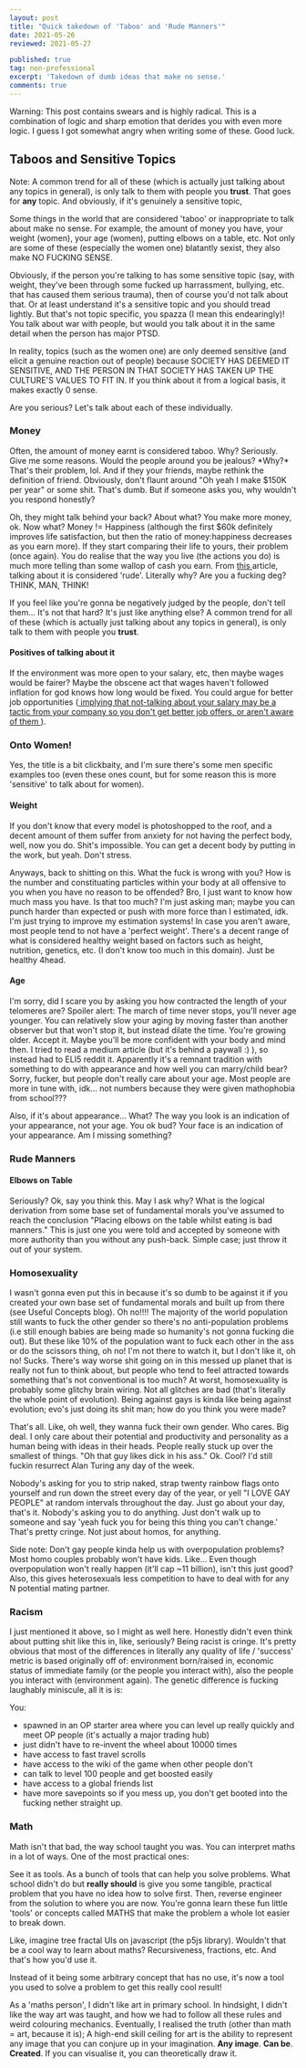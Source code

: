 ```yaml
---
layout: post
title: "Quick takedown of 'Taboo' and 'Rude Manners'"
date: 2021-05-26
reviewed: 2021-05-27

published: true
tag: non-professional
excerpt: 'Takedown of dumb ideas that make no sense.'
comments: true
---
```

Warning: This post contains swears and is highly radical. This is a combination of logic and sharp emotion that derides you with even more logic. I guess I got somewhat angry when writing some of these. Good luck.

## Taboos and Sensitive Topics
Note:
A common trend for all of these (which is actually just talking about any topics in general), is only talk to them with people you **trust**. That goes for **any** topic. And obviously, if it's genuinely a sensitive topic, 


Some things in the world that are considered 'taboo' or inappropriate to talk about make no sense. For example,
the amount of money you have, your weight (women), your age (women), putting elbows on a table, etc. Not only are some of these (especially the women one) blatantly sexist, they also make NO FUCKING SENSE.

Obviously, if the person you're talking to has some sensitive topic (say, with weight, they've been through some fucked up harrassment, bullying, etc. that has caused them serious trauma), then of course you'd not talk about that. Or at least understand it's a sensitive topic and you should tread lightly. But that's not topic specific, you spazza (I mean this endearingly)! You talk about war with people, but would you talk about it in the same detail when the person has major PTSD.

In reality, topics (such as the women one) are only deemed sensitive (and elicit a genuine reaction out of people) because SOCIETY HAS DEEMED IT SENSITIVE, AND THE PERSON IN THAT SOCIETY HAS TAKEN UP THE CULTURE'S VALUES TO FIT IN. If you think about it from a logical basis, it makes exactly 0 sense. 

Are you serious? Let's talk about each of these individually.

<h3> Money </h3>
Often, the amount of money earnt is considered taboo. Why? Seriously. Give me some reasons. Would the people around you be jealous? *Why?* That's their problem, lol. And if they your friends, maybe rethink the definition of friend. Obviously, don't flaunt around "Oh yeah I make $150K per year" or some shit. That's dumb. But if someone asks you, why wouldn't you respond honestly?

Oh, they might talk behind your back? About what? You make more money, ok. Now what? Money != Happiness (although the first $60k definitely improves life satisfaction, but then the ratio of money:happiness decreases as you earn more).
If they start comparing their life to yours, their problem (once again). You do realise that the way you live (the actions you do) is much more telling than some wallop of cash you earn.
From <a href="https://www.quora.com/Why-do-people-do-not-disclose-their-salary-to-others#:~:text=It%20is%20considered%20rude%20for,start%20comparing%20so%20many%20things."> this </a> article, talking about it is considered 'rude'. Literally why? Are you a fucking deg? THINK, MAN, THINK!

If you feel like you're gonna be negatively judged by the people, don't tell them... It's not that hard? It's just like anything else? A common trend for all of these (which is actually just talking about any topics in general), is only talk to them with people you **trust**.

<h4> Positives of talking about it </h4>

If the environment was more open to your salary, etc, then maybe wages would be fairer? Maybe the obscene act that wages haven't followed inflation for god knows how long would be fixed. You could argue for better job opportunities (<a href="https://www.elle.com/culture/career-politics/a28515/why-cant-we-talk-about-how-much-we-make/"> implying that not-talking about your salary may be a tactic from your company so you don't get better job offers, or aren't aware of them </a>).

<h3> Onto Women! </h3>

Yes, the title is a bit clickbaity, and I'm sure there's some men specific examples too (even these ones count, but for some reason this is more 'sensitive' to talk about for women). 

#### Weight
If you don't know that every model is photoshopped to the roof, and a decent amount of them suffer from anxiety for not having the perfect body, well, now you do. Shit's impossible. You can get a decent body by putting in the work, but yeah. Don't stress. 

Anyways, back to shitting on this. What the fuck is wrong with you? How is the number and constituating particles within your body at all offensive to you when you have no reason to be offended? Bro, I just want to know how much mass you have. Is that too much? I'm just asking man; maybe you can punch harder than expected or push with more force than I estimated, idk. I'm just trying to improve my estimation systems! In case you aren't aware, most people tend to not have a 'perfect weight'. There's a decent range of what is considered healthy weight based on factors such as height, nutrition, genetics, etc. (I don't know too much in this domain).  Just be healthy 4head.

#### Age 
I'm sorry, did I scare you by asking you how contracted the length of your telomeres are? Spoiler alert: The march of time never stops, you'll never age younger. You can relatively slow your aging by moving faster than another observer but that won't stop it, but instead dilate the time. You're growing older. Accept it. Maybe you'll be more confident with your body and mind then. I tried to read a medium article (but it's behind a paywall :) ), so instead had to ELI5 reddit it. Apparently it's a remnant tradition with something to do with appearance and how well you can marry/child bear? Sorry, fucker, but people don't really care about your age. Most people are more in tune with, idk... not numbers because they were given mathophobia from school???

 Also, if it's about appearance... What? The way you look is an indication of your appearance, not your age. You ok bud? Your face is an indication of your appearance. Am I missing something? 


### Rude Manners

#### Elbows on Table
Seriously? Ok, say you think this. May I ask why? What is the logical derivation from some base set of fundamental morals you've assumed to reach the conclusion "Placing elbows on the table whilst eating is bad manners." This is just one you were told and accepted by someone with more authority than you without any push-back. Simple case; just throw it out of your system.


### Homosexuality

I wasn't gonna even put this in because it's so dumb to be against it if you created your own base set of fundamental morals and built up from there (see Useful Concepts blog). Oh no!!!! The majority of the world population still wants to fuck the other gender so there's no anti-population problems (i.e still enough babies are being made so humanity's not gonna fucking die out). But these like 10% of the population want to fuck each other in the ass or do the scissors thing, oh no! I'm not there to watch it, but I don't like it, oh no! Sucks. There's way worse shit going on in this messed up planet that is really not fun to think about, but people who tend to feel attracted towards something that's not conventional is too much? At worst, homosexuality is probably some glitchy brain wiring. Not all glitches are bad (that's literally the whole point of evolution). Being against gays is kinda like being against evolution; evo's just doing its shit man; how do you think you were made?

 That's all. Like, oh well, they wanna fuck their own gender. Who cares. Big deal. I only care about their potential and productivity and personality as a human being with ideas in their heads. People really stuck up over the smallest of things. "Oh that guy likes dick in his ass." Ok. Cool? I'd still fuckin resurrect Alan Turing any day of the week.

Nobody's asking for you to strip naked, strap twenty rainbow flags onto yourself and run down the street every day of the year, or yell "I LOVE GAY PEOPLE" at random intervals throughout the day. Just go about your day, that's it. Nobody's asking you to do anything. Just don't walk up to someone and say 'yeah fuck you for being this thing you can't change.' That's pretty cringe. Not just about homos, for anything. 

Side note: Don't gay people kinda help us with overpopulation problems? Most homo couples probably won't have kids. Like... Even though overpopulation won't really happen (it'll cap ~11 billion), isn't this just good? Also, this gives heterosexuals less competition to have to deal with for any N potential mating partner.

### Racism
I just mentioned it above, so I might as well here. Honestly didn't even think about putting shit like this in, like, seriously? Being racist is cringe. It's pretty obvious that most of the differences in literally any quality of life / 'success' metric is based originally off of: environment born/raised in, economic status of immediate family (or the people you interact with), also the people you interact with (environment again). The genetic difference is fucking laughably miniscule, all it is is:

You:

- spawned in an OP starter area where you can level up really quickly and meet OP people (it's actually a major trading hub)
- just didn't have to re-invent the wheel about 10000 times
- have access to fast travel scrolls
- have access to the wiki of the game when other people don't
- can talk to level 100 people and get boosted easily
- have access to a global friends list 
- have more savepoints so if you mess up, you don't get booted into the fucking nether straight up.



### Math

Math isn't that bad, the way school taught you was. You can interpret maths in a lot of ways. One of the most practical ones: 

See it as tools. As a bunch of tools that can help you solve problems. What school didn't do but **really should** is give you some tangible, practical problem that you have no idea how to solve first. Then, reverse engineer from the solution to where you are now. You're gonna learn these fun little 'tools' or concepts called MATHS that make the problem a whole lot easier to break down.

Like, imagine tree fractal UIs on javascript (the p5js library). Wouldn't that be a cool way to learn about maths? Recursiveness, fractions, etc. And that's how you'd use it.

Instead of it being some arbitrary concept that has no use, it's now a tool you used to solve a problem to get this really cool result!

As a 'maths person', I didn't like art in primary school. In hindsight, I didn't like the way art was taught, and how we had to follow all these rules and weird colouring mechanics. Eventually, I realised the truth (other than math = art, because it is); A high-end skill ceiling for art is the ability to represent any image that you can conjure up in your imagination. **Any image**. **Can be**. **Created**. If you can visualise it, you can theoretically draw it.
